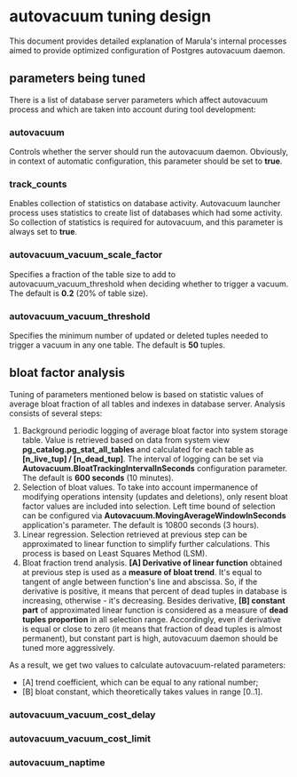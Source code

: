 # autovacuum tuning design

This document provides detailed explanation of Marula's internal processes aimed to provide optimized configuration of Postgres autovacuum daemon.

## parameters being tuned

There is a list of database server parameters which affect autovacuum process and which are taken into account during tool development:

### autovacuum

Controls whether the server should run the autovacuum daemon.
Obviously, in context of automatic configuration, this parameter should be set to **true**.

### track_counts

Enables collection of statistics on database activity.
Autovacuum launcher process uses statistics to create list of databases which had some activity. So collection of statistics is required for autovacuum, and this parameter is always set to **true**.

### autovacuum_vacuum_scale_factor

Specifies a fraction of the table size to add to autovacuum_vacuum_threshold when deciding whether to trigger a vacuum. The default is **0.2** (20% of table size). 

### autovacuum_vacuum_threshold

Specifies the minimum number of updated or deleted tuples needed to trigger a vacuum in any one table. The default is **50** tuples.



## bloat factor analysis

Tuning of parameters mentioned below is based on statistic values of average bloat fraction of all tables and indexes in database server.
Analysis consists of several steps:

1. Background periodic logging of average bloat factor into system storage table.
   Value is retrieved based on data from system view **pg_catalog.pg_stat_all_tables** and calculated for each table as **[n_live_tup] / [n_dead_tup]**.
   The interval of logging can be set via **Autovacuum.BloatTrackingIntervalInSeconds** configuration parameter. The default is **600 seconds** (10 minutes).
2. Selection of bloat values.
   To take into account impermanence of modifying operations intensity (updates  and deletions), only resent bloat factor values are included into selection.
   Left time bound of selection can be configured via **Autovacuum.MovingAverageWindowInSeconds** application's parameter. The default is 10800 seconds (3 hours).
3. Linear regression.
   Selection retrieved at previous step can be approximated to linear function to simplify further calculations. This process is based on Least Squares Method (LSM).
4. Bloat fraction trend analysis.
   **[A] Derivative of linear function** obtained at previous step is used as a **measure of bloat trend**.
   It's equal to tangent of angle between function's line and abscissa.
   So, if the derivative is positive, it means that percent of dead tuples in database is increasing, otherwise - it's decreasing.
   Besides derivative, **[B] constant part** of approximated linear function is considered as a measure of **dead tuples proportion** in all selection range.
   Accordingly, even if derivative is equal or close to zero (it means that fraction of dead tuples is almost permanent),
   but constant part is high, autovacuum daemon should be tuned more aggressively.

As a result, we get two values to calculate autovacuum-related parameters:

* [A] trend coefficient, which can be equal to any rational number;
* [B] bloat constant, which theoretically takes values in range [0..1].



### autovacuum_vacuum_cost_delay

### autovacuum_vacuum_cost_limit

### autovacuum_naptime